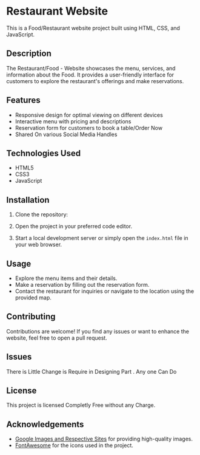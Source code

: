 # Restaurant Website

This is a Food/Restaurant website project built using HTML, CSS, and JavaScript.

## Description

The Restaurant/Food - Website showcases the menu, services, and information about the Food. It provides a user-friendly interface for customers to explore the restaurant's offerings and make reservations.

## Features

- Responsive design for optimal viewing on different devices
- Interactive menu with pricing and descriptions
- Reservation form for customers to book a table/Order Now
- Shared On various Social Media Handles

## Technologies Used

- HTML5
- CSS3
- JavaScript

## Installation

1. Clone the repository:

2. Open the project in your preferred code editor.

3. Start a local development server or simply open the `index.html` file in your web browser.

## Usage

- Explore the menu items and their details.
- Make a reservation by filling out the reservation form.
- Contact the restaurant for inquiries or navigate to the location using the provided map.

## Contributing

Contributions are welcome! If you find any issues or want to enhance the website, feel free to open a pull request.

## Issues
There is Little Change  is Require in Designing Part . Any one Can Do

## License

This project is licensed Completly Free without any Charge.

## Acknowledgements

- [Google Images and Respective Sites](https://images.google.com) for providing high-quality images.
- [FontAwesome](https://fontawesome.com/) for the icons used in the project.

